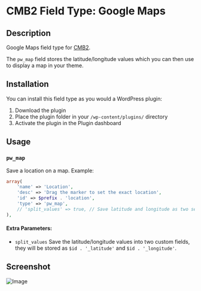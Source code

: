 # CMB2 Field Type: Google Maps

## Description

Google Maps field type for [CMB2](https://github.com/WebDevStudios/CMB2).

The `pw_map` field stores the latitude/longitude values which you can then use to display a map in your theme.

## Installation

You can install this field type as you would a WordPress plugin:

1. Download the plugin
2. Place the plugin folder in your `/wp-content/plugins/` directory
3. Activate the plugin in the Plugin dashboard

## Usage

### `pw_map`

Save a location on a map. Example:

```php
array(
	'name' => 'Location',
	'desc' => 'Drag the marker to set the exact location',
	'id' => $prefix . 'location',
	'type' => 'pw_map',
	// 'split_values' => true, // Save latitude and longitude as two separate fields
),
```

#### Extra Parameters:

* `split_values` Save the latitude/longitude values into two custom fields, they will be stored as `$id . '_latitude'` and `$id . '_longitude'`.

## Screenshot

![Image](screenshot-1.png?raw=true)
